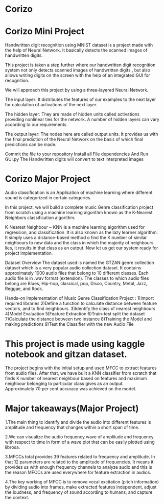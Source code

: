 # Corizo
# Corizo Mini Project

Handwritten digit recognition using MNIST dataset is a  project made with the help of Neural Network. 
It basically detects the scanned images of handwritten digits. 

This  project is taken a step further where our handwritten digit recognition system not only detects scanned images of handwritten digits ,
but also allows writing digits on the screen with the help of an integrated GUI for recognition. 

We will approach this project by using a three-layered Neural Network. 

The input layer: It distributes the features of our examples to the next layer for calculation of activations of the next layer.

The hidden layer: They are made of hidden units called activations providing nonlinear ties for the network. 
                  A number of hidden layers can vary according to our requirements.
                  
The output layer: The nodes here are called output units. It provides us with the final prediction of the Neural Network on the basis of which 
                  final predictions can be made.
                  
Commit the file to your repository 
Install all File dependencies
And Run GUI.py
The Handwritten digits will convert to text interpreted images



# Corizo Major Project

Audio classification is an Application of machine learning where different sound is categorized in certain categories. 

In this project, we will build a complete music Genre classification project from scratch using a machine learning algorithm known as the K-Nearest Neighbors classification algorithm.

K-Nearest Neighbour ~ KNN is a machine learning algorithm used for regression, and classification. It is also known as the lazy learner algorithm. It simply uses a distance-based method o find the K number of similar neighbours to new data and the class in which the majority of neighbours lies, it results in that class as an output. Now let us get our system ready for project implementation.

Dataset Overview
The dataset used is named the GTZAN genre collection dataset which is a very popular audio collection dataset. It contains approximately 1000 audio files that belong to 10 different classes. Each audio file is in .wav format (extension). The classes to which audio files belong are Blues, Hip-hop, classical, pop, Disco, Country, Metal, Jazz, Reggae, and Rock.

Hands-on Implementation of Music Genre Classification Project :
1)Import required libraries
2)Define a function to calculate distance between feature vectors, and to find neighbours.
3)Identify the class of nearest neighbours
4)Model Evaluation
5)Feature Extraction
6)Train-test split the dataset
7)Calculate the distance between two instance
8)Training the Model and making predictions
9)Test the Classifier with the new Audio File

# This project is made using kaggle notebook and gitzan dataset.


The project begins with the initial setup and used MFCC to extract features from audio files. 
After that, we have built a KNN classifier from scratch that finds K number of nearest neighbour based on features and maximum neighbour belonging to particular class gives as an output.  
Approximately 70 per cent accuracy was achieved on the model.

# Major takeaways(Major Project)
1.The main thing to identify and divide the audio into different features is amplitude and frequency that changes within a short span of time.

2.We can visualize the audio frequency wave of amplitude and frequency with respect to time in form of a wave plot that can be easily plotted using librosa.

3.MFCCs total provides 39 features related to frequency and amplitude. In that 12 parameters are related to the amplitude of frequencies. It means it provides us with enough frequency channels to analyze audio and this is the reason MFCCs are used everywhere for feature extraction in audios.

4.The key working of MFCC is to remove vocal excitation (pitch information) by dividing audio into frames, make extracted features independent, adjust the loudness, and frequency of sound according to humans, and capture the context.
